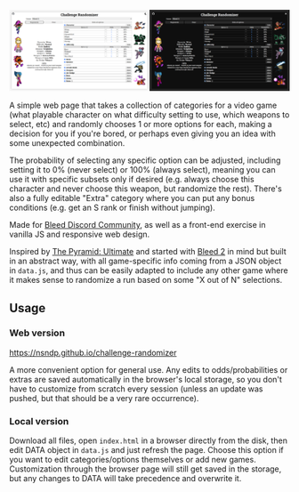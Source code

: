![screen](images/readme_screenshot.png)

A simple web page that takes a collection of categories for a video game (what playable character on what difficulty setting to use, which weapons to select, etc) and randomly chooses 1 or more options for each, making a decision for you if you're bored, or perhaps even giving you an idea with some unexpected combination.

The probability of selecting any specific option can be adjusted, including setting it to 0% (never select) or 100% (always select), meaning you can use it with specific subsets only if desired (e.g. always choose this character and never choose this weapon, but randomize the rest). There's also a fully editable "Extra" category where you can put any bonus conditions (e.g. get an S rank or finish without jumping).

Made for [Bleed Discord Community](https://discord.com/invite/EzxrRew), as well as a front-end exercise in vanilla JS and responsive web design.

Inspired by [The Pyramid: Ultimate](https://olexa.itch.io/pyramid-ultimate) and started with [Bleed 2](https://store.steampowered.com/app/396350/Bleed_2/) in mind but built in an abstract way, with all game-specific info coming from a JSON object in `data.js`, and thus can be easily adapted to include any other game where it makes sense to randomize a run based on some "X out of N" selections.

## Usage
### Web version
https://nsndp.github.io/challenge-randomizer

A more convenient option for general use. Any edits to odds/probabilities or extras are saved automatically in the browser's local storage, so you don't have to customize from scratch every session (unless an update was pushed, but that should be a very rare occurrence).

### Local version
Download all files, open `index.html` in a browser directly from the disk, then edit DATA object in `data.js` and just refresh the page. Choose this option if you want to edit categories/options themselves or add new games. Customization through the browser page will still get saved in the storage, but any changes to DATA will take precedence and overwrite it.